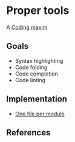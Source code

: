 # Proper tools

A [Coding maxim](coding-maxims)


## Goals

* Syntax highlighting
* Code folding
* Code completion
* Code linting


## Implementation

* [One file per module](one-file-per-module)



## References
